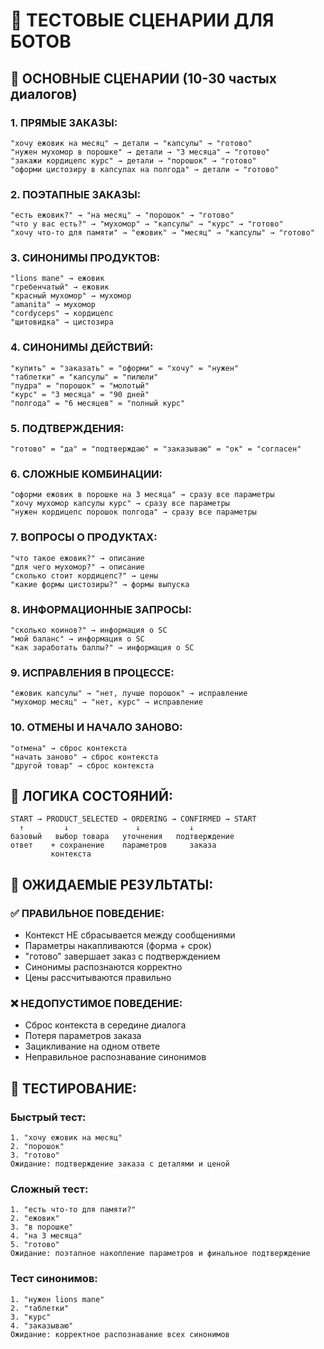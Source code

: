 # 🧪 ТЕСТОВЫЕ СЦЕНАРИИ ДЛЯ БОТОВ

## 🎯 **ОСНОВНЫЕ СЦЕНАРИИ (10-30 частых диалогов)**

### **1. ПРЯМЫЕ ЗАКАЗЫ:**
```
"хочу ежовик на месяц" → детали → "капсулы" → "готово"
"нужен мухомор в порошке" → детали → "3 месяца" → "готово"  
"закажи кордицепс курс" → детали → "порошок" → "готово"
"оформи цистозиру в капсулах на полгода" → детали → "готово"
```

### **2. ПОЭТАПНЫЕ ЗАКАЗЫ:**
```
"есть ежовик?" → "на месяц" → "порошок" → "готово"
"что у вас есть?" → "мухомор" → "капсулы" → "курс" → "готово"
"хочу что-то для памяти" → "ежовик" → "месяц" → "капсулы" → "готово"
```

### **3. СИНОНИМЫ ПРОДУКТОВ:**
```
"lions mane" → ежовик
"гребенчатый" → ежовик  
"красный мухомор" → мухомор
"amanita" → мухомор
"cordyceps" → кордицепс
"щитовидка" → цистозира
```

### **4. СИНОНИМЫ ДЕЙСТВИЙ:**
```
"купить" = "заказать" = "оформи" = "хочу" = "нужен"
"таблетки" = "капсулы" = "пилюли"
"пудра" = "порошок" = "молотый"
"курс" = "3 месяца" = "90 дней"
"полгода" = "6 месяцев" = "полный курс"
```

### **5. ПОДТВЕРЖДЕНИЯ:**
```
"готово" = "да" = "подтверждаю" = "заказываю" = "ок" = "согласен"
```

### **6. СЛОЖНЫЕ КОМБИНАЦИИ:**
```
"оформи ежовик в порошке на 3 месяца" → сразу все параметры
"хочу мухомор капсулы курс" → сразу все параметры
"нужен кордицепс порошок полгода" → сразу все параметры
```

### **7. ВОПРОСЫ О ПРОДУКТАХ:**
```
"что такое ежовик?" → описание
"для чего мухомор?" → описание  
"сколько стоит кордицепс?" → цены
"какие формы цистозиры?" → формы выпуска
```

### **8. ИНФОРМАЦИОННЫЕ ЗАПРОСЫ:**
```
"сколько коинов?" → информация о SC
"мой баланс" → информация о SC
"как заработать баллы?" → информация о SC
```

### **9. ИСПРАВЛЕНИЯ В ПРОЦЕССЕ:**
```
"ежовик капсулы" → "нет, лучше порошок" → исправление
"мухомор месяц" → "нет, курс" → исправление
```

### **10. ОТМЕНЫ И НАЧАЛО ЗАНОВО:**
```
"отмена" → сброс контекста
"начать заново" → сброс контекста
"другой товар" → сброс контекста
```

## 🔄 **ЛОГИКА СОСТОЯНИЙ:**

```
START → PRODUCT_SELECTED → ORDERING → CONFIRMED → START
  ↑         ↓               ↓           ↓
базовый   выбор товара   уточнения   подтверждение
ответ    + сохранение    параметров     заказа
         контекста
```

## 🎯 **ОЖИДАЕМЫЕ РЕЗУЛЬТАТЫ:**

### **✅ ПРАВИЛЬНОЕ ПОВЕДЕНИЕ:**
- Контекст НЕ сбрасывается между сообщениями
- Параметры накапливаются (форма + срок)
- "готово" завершает заказ с подтверждением
- Синонимы распознаются корректно
- Цены рассчитываются правильно

### **❌ НЕДОПУСТИМОЕ ПОВЕДЕНИЕ:**
- Сброс контекста в середине диалога
- Потеря параметров заказа
- Зацикливание на одном ответе
- Неправильное распознавание синонимов

## 🧪 **ТЕСТИРОВАНИЕ:**

### **Быстрый тест:**
```
1. "хочу ежовик на месяц" 
2. "порошок"
3. "готово"
Ожидание: подтверждение заказа с деталями и ценой
```

### **Сложный тест:**
```
1. "есть что-то для памяти?"
2. "ежовик"  
3. "в порошке"
4. "на 3 месяца"
5. "готово"
Ожидание: поэтапное накопление параметров и финальное подтверждение
```

### **Тест синонимов:**
```
1. "нужен lions mane"
2. "таблетки"
3. "курс" 
4. "заказываю"
Ожидание: корректное распознавание всех синонимов
```
